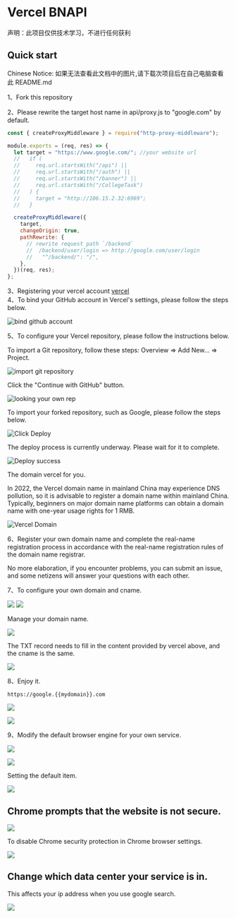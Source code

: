 # Vercel BNAPI

声明：此项目仅供技术学习，不进行任何获利

## Quick start

Chinese Notice: 如果无法查看此文档中的图片,请下载次项目后在自己电脑查看此 README.md

1、Fork this repository

2、Please rewrite the target host name in api/proxy.js to "google.com" by default.

```js
const { createProxyMiddleware } = require("http-proxy-middleware");

module.exports = (req, res) => {
  let target = "https://www.google.com/"; //your website url
  //   if (
  //     req.url.startsWith("/api") ||
  //     req.url.startsWith("/auth") ||
  //     req.url.startsWith("/banner") ||
  //     req.url.startsWith("/CollegeTask")
  //   ) {
  //     target = "http://106.15.2.32:6969";
  //   }

  createProxyMiddleware({
    target,
    changeOrigin: true,
    pathRewrite: {
      // rewrite request path `/backend`
      //  /backend/user/login => http://google.com/user/login
      //   "^/backend/": "/",
    },
  })(req, res);
};
```

3、Registering your vercel account [vercel](https://vercel.com/)  
4、To bind your GitHub account in Vercel's settings, please follow the steps below.

![bind github account](./asset/224318.jpg)

5、To configure your Vercel repository, please follow the instructions below.

To import a Git repository, follow these steps: Overview => Add New... => Project.

![import git repository](./asset/224748.jpg)

Click the "Continue with GitHub" button.

![looking your own rep](./asset/225212.jpg)

To import your forked repository, such as Google, please follow the steps below.

![Click Deploy](./asset/225542.jpg)

The deploy process is currently underway. Please wait for it to complete.

![Deploy success](./asset/225816.jpg)

The domain vercel for you.

In 2022, the Vercel domain name in mainland China may experience DNS pollution, so it is advisable to register a domain name within mainland China. Typically, beginners on major domain name platforms can obtain a domain name with one-year usage rights for 1 RMB.

![Vercel Domain](./asset/230030.jpg)

6、Register your own domain name and complete the real-name registration process in accordance with the real-name registration rules of the domain name registrar.

No more elaboration, if you encounter problems, you can submit an issue, and some netizens will answer your questions with each other.

7、To configure your own domain and cname.

![](./asset/230712.jpg)
![](./asset/231001.jpg)

Manage your domain name.

![](./asset/231513.jpg)

The TXT record needs to fill in the content provided by vercel above, and the cname is the same.

![](./asset/231835.jpg)

8、Enjoy it.

`https://google.{{mydomain}}.com`

![](./asset/232007.jpg)

![](./asset/232111.jpg)

9、Modify the default browser engine for your own service.

![](./asset/232617.jpg)

![](./asset/232857.jpg)

Setting the default item.

![](./asset/232826.jpg)

## Chrome prompts that the website is not secure.

![](./asset/031826.jpg)

To disable Chrome security protection in Chrome browser settings.

![](./asset/032114.jpg)

## Change which data center your service is in.

This affects your ip address when you use google search.

![](./asset/233500.jpg)

